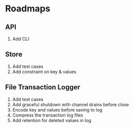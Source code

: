# Roadmaps

## API
1. Add CLI

## Store
1. Add test cases
2. Add constraint on key & values

## File Transaction Logger
1. Add test cases
2. Add graceful shutdown with channel drains before close
3. Encode key and values before saving to log
4. Compress the transaction log files
5. Add retention for deleted values in log


